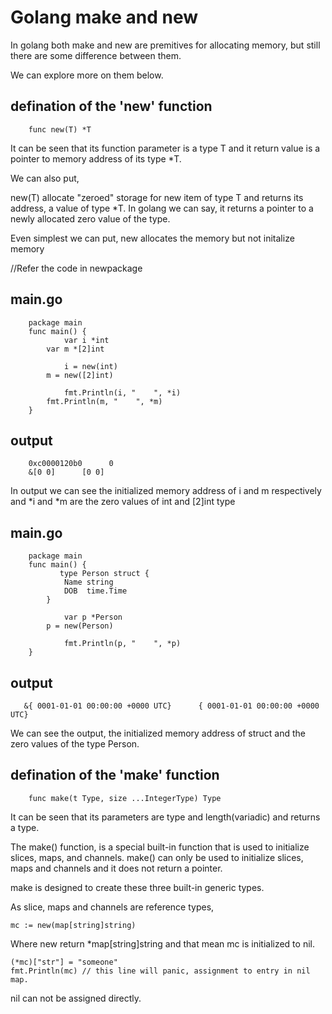 # Golang make and new

In golang both make and new are premitives for allocating memory, but still there are some difference between them.

We can explore more on them below.

## defination of the 'new' function
    
        func new(T) *T

It can be seen that its function parameter is a type T and it return value is a pointer to memory address of its type *T.

We can also put, 

new(T) allocate "zeroed" storage for new item of type T and returns its address, a value of type *T. In golang we can say, it returns a pointer to a newly allocated zero value of the type.

Even simplest we can put, new allocates the memory but not initalize memory

//Refer the code in newpackage
## main.go
        package main
        func main() {
                var i *int
	        var m *[2]int

                i = new(int)
	        m = new([2]int)
                
                fmt.Println(i, "    ", *i)
	        fmt.Println(m, "    ", *m)
        }

## output        
        0xc0000120b0      0
        &[0 0]      [0 0]

In output we can see the initialized memory address of i and m respectively and *i and *m are the zero values of int and [2]int type

## main.go
        package main
        func main() {
               type Person struct {
		        Name string
		        DOB  time.Time
	        }

                var p *Person
	        p = new(Person)
                
                fmt.Println(p, "    ", *p)
        }
## output        
       &{ 0001-01-01 00:00:00 +0000 UTC}      { 0001-01-01 00:00:00 +0000 UTC}

We can see the output, the initialized memory address of struct and the zero values of the type Person.

## defination of the 'make' function
    
        func make(t Type, size ...IntegerType) Type

It can be seen that its parameters are type and length(variadic) and returns a type.

The make() function, is a special built-in function that is used to initialize slices, maps, and channels. make() can only be used to initialize slices, maps and channels and it does not return a pointer.

make is designed to create these three built-in generic types.

As slice, maps and channels are reference types, 
        
	mc := new(map[string]string) 

Where new return *map[string]string and that mean mc is initialized to nil.
	
	(*mc)["str"] = "someone" 
	fmt.Println(mc) // this line will panic, assignment to entry in nil map.

nil can not be assigned directly.
